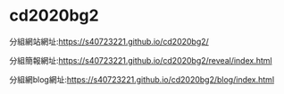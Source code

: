 # cd2020bg2
分組網站網址:https://s40723221.github.io/cd2020bg2/

分組簡報網址:https://s40723221.github.io/cd2020bg2/reveal/index.html

分組網blog網址:https://s40723221.github.io/cd2020bg2/blog/index.html

